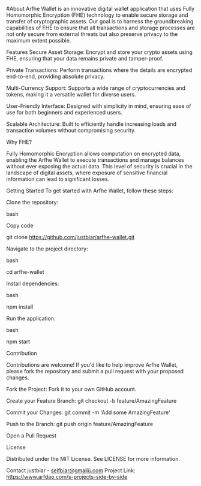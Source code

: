 #About
Arfhe Wallet is an innovative digital wallet application that uses Fully Homomorphic Encryption (FHE) technology to enable secure storage and transfer of cryptographic assets. Our goal is to harness the groundbreaking capabilities of FHE to ensure that all transactions and storage processes are not only secure from external threats but also preserve privacy to the maximum extent possible.

Features
Secure Asset Storage: Encrypt and store your crypto assets using FHE, ensuring that your data remains private and tamper-proof.

Private Transactions: Perform transactions where the details are encrypted end-to-end, providing absolute privacy.

Multi-Currency Support: Supports a wide range of cryptocurrencies and tokens, making it a versatile wallet for diverse users.

User-Friendly Interface: Designed with simplicity in mind, ensuring ease of use for both beginners and experienced users.

Scalable Architecture: Built to efficiently handle increasing loads and transaction volumes without compromising security.

Why FHE?

Fully Homomorphic Encryption allows computation on encrypted data, enabling the Arfhe Wallet to execute transactions and manage balances without ever exposing the actual data. 
This level of security is crucial in the landscape of digital assets, where exposure of sensitive financial information can lead to significant losses.

Getting Started
To get started with Arfhe Wallet, follow these steps:

Clone the repository:

bash

Copy code

git clone https://github.com/justbiar/arfhe-wallet.git

Navigate to the project directory:

bash

cd arfhe-wallet 

Install dependencies:

bash

npm install

Run the application:

bash

npm start

Contribution

Contributions are welcome! If you'd like to help improve Arfhe Wallet, please fork the repository and submit a pull request with your proposed changes.

Fork the Project: Fork it to your own GitHub account.

Create your Feature Branch: git checkout -b feature/AmazingFeature

Commit your Changes: git commit -m 'Add some AmazingFeature'

Push to the Branch: git push origin feature/AmazingFeature

Open a Pull Request


License

Distributed under the MIT License. See LICENSE for more information.

Contact
justbiar - selfbiar@gmailü.com
Project Link: https://www.arfdao.com/s-projects-side-by-side
